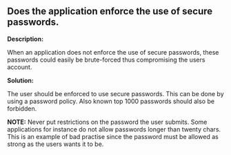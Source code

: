 
Does the application enforce the use of secure passwords. 
-------

**Description:**

When an application does not enforce the use of secure passwords, 
these passwords could easily be brute-forced thus compromising the users account.

**Solution:**

The user should be enforced to use secure passwords. This can be done by using a 
password policy. Also known top 1000 passwords should also be forbidden.

**NOTE:** Never put restrictions on the password the user submits. Some applications for 
instance do not allow passwords longer than twenty chars. This is an example of bad 
practise since the password must be allowed as strong as the users wants it to be.


	